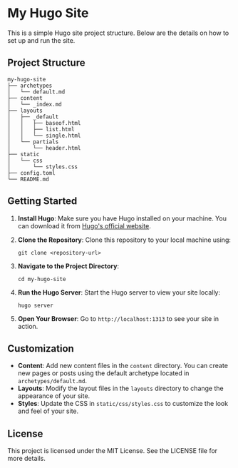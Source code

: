 # My Hugo Site

This is a simple Hugo site project structure. Below are the details on how to set up and run the site.

## Project Structure

```
my-hugo-site
├── archetypes
│   └── default.md
├── content
│   └── _index.md
├── layouts
│   ├── _default
│   │   ├── baseof.html
│   │   ├── list.html
│   │   └── single.html
│   └── partials
│       └── header.html
├── static
│   └── css
│       └── styles.css
├── config.toml
└── README.md
```

## Getting Started

1. **Install Hugo**: Make sure you have Hugo installed on your machine. You can download it from [Hugo's official website](https://gohugo.io/getting-started/installation/).

2. **Clone the Repository**: Clone this repository to your local machine using:
   ```
   git clone <repository-url>
   ```

3. **Navigate to the Project Directory**:
   ```
   cd my-hugo-site
   ```

4. **Run the Hugo Server**: Start the Hugo server to view your site locally:
   ```
   hugo server
   ```

5. **Open Your Browser**: Go to `http://localhost:1313` to see your site in action.

## Customization

- **Content**: Add new content files in the `content` directory. You can create new pages or posts using the default archetype located in `archetypes/default.md`.
- **Layouts**: Modify the layout files in the `layouts` directory to change the appearance of your site.
- **Styles**: Update the CSS in `static/css/styles.css` to customize the look and feel of your site.

## License

This project is licensed under the MIT License. See the LICENSE file for more details.